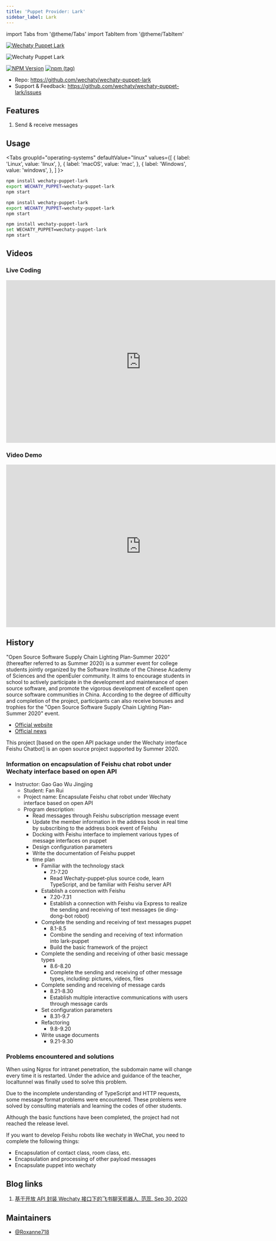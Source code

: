 ```yaml
---
title: 'Puppet Provider: Lark'
sidebar_label: Lark
---
```


<!-- MDX import -->
import Tabs from '@theme/Tabs'
import TabItem from '@theme/TabItem'

[![Wechaty Puppet Lark](https://img.shields.io/badge/Puppet-Lark-blueviolet)](lark)

![Wechaty Puppet Lark](https://raw.githubusercontent.com/wechaty/wechaty-puppet-lark/HEAD/docs/images/wechaty-puppet-lark.png)

[![NPM Version](https://badge.fury.io/js/wechaty-puppet-lark.svg)](https://badge.fury.io/js/wechaty-puppet-lark)
[![npm (tag)](https://img.shields.io/npm/v/wechaty-puppet-lark/next.svg)](https://www.npmjs.com/package/wechaty-puppet-lark?activeTab=versions)

- Repo: <https://github.com/wechaty/wechaty-puppet-lark>
- Support & Feedback: <https://github.com/wechaty/wechaty-puppet-lark/issues>

## Features

1. Send & receive messages

## Usage

<Tabs
  groupId="operating-systems"
  defaultValue="linux"
  values={[
    { label: 'Linux',   value: 'linux', },
    { label: 'macOS',   value: 'mac', },
    { label: 'Windows', value: 'windows', },
  ]
}>

<TabItem value="linux">

```sh
npm install wechaty-puppet-lark
export WECHATY_PUPPET=wechaty-puppet-lark
npm start
```

</TabItem>
<TabItem value="mac">

```sh
npm install wechaty-puppet-lark
export WECHATY_PUPPET=wechaty-puppet-lark
npm start
```

</TabItem>
<TabItem value="windows">

```sh
npm install wechaty-puppet-lark
set WECHATY_PUPPET=wechaty-puppet-lark
npm start
```

</TabItem>
</Tabs>

## Videos

### Live Coding

<iframe width="730" height="441" src="https://www.youtube.com/embed/eutz5EMlJCI" title="YouTube video player" frameborder="0" allow="accelerometer; autoplay; clipboard-write; encrypted-media; gyroscope; picture-in-picture" allowfullscreen></iframe>

### Video Demo

<iframe width="730" height="441" src="https://www.youtube.com/embed/_y5DktHdL9U" title="YouTube video player" frameborder="0" allow="accelerometer; autoplay; clipboard-write; encrypted-media; gyroscope; picture-in-picture" allowfullscreen></iframe>

## History

"Open Source Software Supply Chain Lighting Plan-Summer 2020" (thereafter referred to as Summer 2020) is a summer event for college students jointly organized by the Software Institute of the Chinese Academy of Sciences and the openEuler community. It aims to encourage students in school to actively participate in the development and maintenance of open source software, and promote the vigorous development of excellent open source software communities in China. According to the degree of difficulty and completion of the project, participants can also receive bonuses and trophies for the "Open Source Software Supply Chain Lighting Plan-Summer 2020" event.

- [Official website](https://isrc.iscas.ac.cn/summer2020)
- [Official news](http://www.iscas.ac.cn/xshd2016/xshy2016/202004/t20200426_5563484.html)

This project [based on the open API package under the Wechaty interface Feishu Chatbot] is an open source project supported by Summer 2020.

### Information on encapsulation of Feishu chat robot under Wechaty interface based on open API

- Instructor: Gao Gao Wu Jingjing
  - Student: Fan Rui
  - Project name: Encapsulate Feishu chat robot under Wechaty interface based on open API
  - Program description:
    - Read messages through Feishu subscription message event
    - Update the member information in the address book in real time by subscribing to the address book event of Feishu
    - Docking with Feishu interface to implement various types of message interfaces on puppet
    - Design configuration parameters
    - Write the documentation of Feishu puppet
    - time plan
      - Familiar with the technology stack
        - 7.1-7.20
        - Read Wechaty-puppet-plus source code, learn TypeScript, and be familiar with Feishu server API
      - Establish a connection with Feishu
        - 7.20-7.31
        - Establish a connection with Feishu via Express to realize the sending and receiving of text messages (ie ding-dong-bot robot)
      - Complete the sending and receiving of text messages puppet
        - 8.1-8.5
        - Combine the sending and receiving of text information into lark-puppet
        - Build the basic framework of the project
      - Complete the sending and receiving of other basic message types
        - 8.6-8.20
        - Complete the sending and receiving of other message types, including: pictures, videos, files
      - Complete sending and receiving of message cards
        - 8.21-8.30
        - Establish multiple interactive communications with users through message cards
      - Set configuration parameters
        - 8.31-9.7
      - Refactoring
        - 9.8-9.20
      - Write usage documents
        - 9.21-9.30

### Problems encountered and solutions

When using Ngrox for intranet penetration, the subdomain name will change every time it is restarted. Under the advice and guidance of the teacher, localtunnel was finally used to solve this problem.

Due to the incomplete understanding of TypeScript and HTTP requests, some message format problems were encountered. These problems were solved by consulting materials and learning the codes of other students.

Although the basic functions have been completed, the project had not reached the release level.

If you want to develop Feishu robots like wechaty in WeChat, you need to complete the following things:

- Encapsulation of contact class, room class, etc.
- Encapsulation and processing of other payload messages
- Encapsulate puppet into wechaty

## Blog links

1. [基于开放 API 封装 Wechaty 接口下的飞书聊天机器人, 范蕊, Sep 30, 2020](https://wechaty.js.org/2020/09/30/wechaty-puppet-lark-final-blog/)

## Maintainers

- [@Roxanne718](https://wechaty.js.org/contributors/roxanne718)
